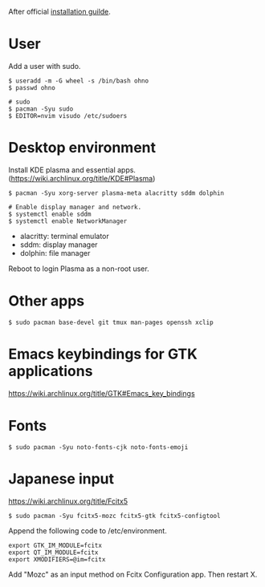 After official [installation guilde](https://wiki.archlinux.org/title/installation_guide).

# User

Add a user with sudo.

```
$ useradd -m -G wheel -s /bin/bash ohno
$ passwd ohno

# sudo
$ pacman -Syu sudo
$ EDITOR=nvim visudo /etc/sudoers
```

# Desktop environment

Install KDE plasma and essential apps. (https://wiki.archlinux.org/title/KDE#Plasma)

```
$ pacman -Syu xorg-server plasma-meta alacritty sddm dolphin

# Enable display manager and network.
$ systemctl enable sddm
$ systemctl enable NetworkManager
```

- alacritty: terminal emulator
- sddm: display manager
- dolphin: file manager

Reboot to login Plasma as a non-root user.

# Other apps

```
$ sudo pacman base-devel git tmux man-pages openssh xclip
```

# Emacs keybindings for GTK applications

https://wiki.archlinux.org/title/GTK#Emacs_key_bindings

# Fonts

```
$ sudo pacman -Syu noto-fonts-cjk noto-fonts-emoji
```

# Japanese input

https://wiki.archlinux.org/title/Fcitx5

```
$ sudo pacman -Syu fcitx5-mozc fcitx5-gtk fcitx5-configtool
```

Append the following code to /etc/environment.

```
export GTK_IM_MODULE=fcitx
export QT_IM_MODULE=fcitx
export XMODIFIERS=@im=fcitx
```

Add "Mozc" as an input method on Fcitx Configuration app. Then restart X.
